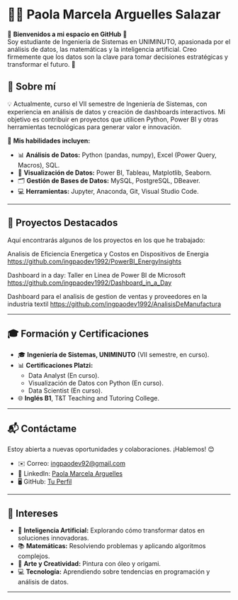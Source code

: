 # 👩‍💻 Paola Marcela Arguelles Salazar  

🌟 **Bienvenidos a mi espacio en GitHub** 🌟  
Soy estudiante de Ingeniería de Sistemas en UNIMINUTO, apasionada por el análisis de datos, las matemáticas y la inteligencia artificial. Creo firmemente que los datos son la clave para tomar decisiones estratégicas y transformar el futuro. 🚀  

## 📖 Sobre mí  
💡 Actualmente, curso el VII semestre de Ingeniería de Sistemas, con experiencia en análisis de datos y creación de dashboards interactivos. Mi objetivo es contribuir en proyectos que utilicen Python, Power BI y otras herramientas tecnológicas para generar valor e innovación.  

🎯 **Mis habilidades incluyen:**  
- 📊 **Análisis de Datos:** Python (pandas, numpy), Excel (Power Query, Macros), SQL.  
- 🎨 **Visualización de Datos:** Power BI, Tableau, Matplotlib, Seaborn.  
- 🗂️ **Gestión de Bases de Datos:** MySQL, PostgreSQL, DBeaver.  
- 💻 **Herramientas:** Jupyter, Anaconda, Git, Visual Studio Code.  

---

## 🌟 Proyectos Destacados  
Aquí encontrarás algunos de los proyectos en los que he trabajado:  

Analisis de Eficiencia Energetica y Costos en Dispositivos de Energia   
https://github.com/ingpaodev1992/PowerBI_EnergyInsights 

Dashboard in a day: Taller en Linea de Power BI de Microsoft   
https://github.com/ingpaodev1992/Dashboard_in_a_Day

Dashboard para el analisis de gestion de ventas y proveedores en la industria textil
https://github.com/ingpaodev1992/AnalisisDeManufactura

---

## 🎓 Formación y Certificaciones  
- 🎓 **Ingeniería de Sistemas, UNIMINUTO** (VII semestre, en curso).  
- 📊 **Certificaciones Platzi:**  
  - Data Analyst (En curso).  
  - Visualización de Datos con Python (En curso).  
  - Data Scientist (En curso).  
- 🌐 **Inglés B1**, T&T Teaching and Tutoring College.  

---

## 📬 Contáctame  
Estoy abierta a nuevas oportunidades y colaboraciones. ¡Hablemos! 😊  
- ✉️ Correo: [ingpaodev92@gmail.com](mailto:ingpaodev92@gmail.com)  
- 💼 LinkedIn: [Paola Marcela Arguelles](https://www.linkedin.com/in/ingpaodev)  
- 🖥️ GitHub: [Tu Perfil](https://github.com/ingpaodev1992)  

---

## 🌟 Intereses  
- 🤖 **Inteligencia Artificial:** Explorando cómo transformar datos en soluciones innovadoras.  
- 📚 **Matemáticas:** Resolviendo problemas y aplicando algoritmos complejos.  
- 🎨 **Arte y Creatividad:** Pintura con óleo y origami.  
- 💻 **Tecnología:** Aprendiendo sobre tendencias en programación y análisis de datos.  

---

